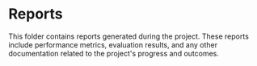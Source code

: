 # Reports

This folder contains reports generated during the project. These reports include performance metrics, evaluation results, and any other documentation related to the project's progress and outcomes.

